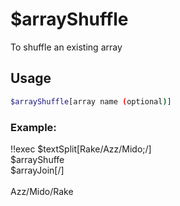 # $arrayShuffle

To shuffle an existing array

## Usage

```bash
$arrayShuffle[array name (optional)]
```

### Example:
<discord-messages>
          <discord-message :bot="false" role-color="#ffcc9a" author="Member">
        !!exec $textSplit[Rake/Azz/Mido;/]<br>$arrayShuffe<br>$arrayJoin[/]<br><br>
          </discord-message>
          <discord-message :bot="true" role-color="#0099ff" author="Custom Command" avatar="https://media.discordapp.net/avatars/725721249652670555/781224f90c3b841ba5b40678e032f74a.webp">
        Azz/Mido/Rake
        </discord-message>
</discord-messages>